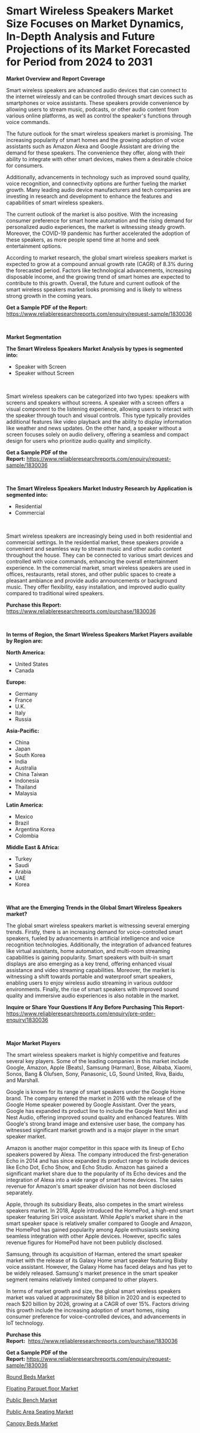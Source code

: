 <p><h1>Smart Wireless Speakers Market Size Focuses on Market Dynamics, In-Depth Analysis and Future Projections of its Market Forecasted for Period from 2024 to 2031</h1></p><p><strong>Market Overview and Report Coverage</strong></p>
<p><p>Smart wireless speakers are advanced audio devices that can connect to the internet wirelessly and can be controlled through smart devices such as smartphones or voice assistants. These speakers provide convenience by allowing users to stream music, podcasts, or other audio content from various online platforms, as well as control the speaker's functions through voice commands.</p><p>The future outlook for the smart wireless speakers market is promising. The increasing popularity of smart homes and the growing adoption of voice assistants such as Amazon Alexa and Google Assistant are driving the demand for these speakers. The convenience they offer, along with their ability to integrate with other smart devices, makes them a desirable choice for consumers.</p><p>Additionally, advancements in technology such as improved sound quality, voice recognition, and connectivity options are further fueling the market growth. Many leading audio device manufacturers and tech companies are investing in research and development to enhance the features and capabilities of smart wireless speakers.</p><p>The current outlook of the market is also positive. With the increasing consumer preference for smart home automation and the rising demand for personalized audio experiences, the market is witnessing steady growth. Moreover, the COVID-19 pandemic has further accelerated the adoption of these speakers, as more people spend time at home and seek entertainment options.</p><p>According to market research, the global smart wireless speakers market is expected to grow at a compound annual growth rate (CAGR) of 8.3% during the forecasted period. Factors like technological advancements, increasing disposable income, and the growing trend of smart homes are expected to contribute to this growth. Overall, the future and current outlook of the smart wireless speakers market looks promising and is likely to witness strong growth in the coming years.</p></p>
<p><strong>Get a Sample PDF of the Report:</strong> <a href="https://www.reliableresearchreports.com/enquiry/request-sample/1830036">https://www.reliableresearchreports.com/enquiry/request-sample/1830036</a></p>
<p>&nbsp;</p>
<p><strong>Market Segmentation</strong></p>
<p><strong>The Smart Wireless Speakers Market Analysis by types is segmented into:</strong></p>
<p><ul><li>Speaker with Screen</li><li>Speaker without Screen</li></ul></p>
<p>&nbsp;</p>
<p><p>Smart wireless speakers can be categorized into two types: speakers with screens and speakers without screens. A speaker with a screen offers a visual component to the listening experience, allowing users to interact with the speaker through touch and visual controls. This type typically provides additional features like video playback and the ability to display information like weather and news updates. On the other hand, a speaker without a screen focuses solely on audio delivery, offering a seamless and compact design for users who prioritize audio quality and simplicity.</p></p>
<p><strong>Get a Sample PDF of the Report:</strong>&nbsp;<a href="https://www.reliableresearchreports.com/enquiry/request-sample/1830036">https://www.reliableresearchreports.com/enquiry/request-sample/1830036</a></p>
<p>&nbsp;</p>
<p><strong>The Smart Wireless Speakers Market Industry Research by Application is segmented into:</strong></p>
<p><ul><li>Residential</li><li>Commercial</li></ul></p>
<p>&nbsp;</p>
<p><p>Smart wireless speakers are increasingly being used in both residential and commercial settings. In the residential market, these speakers provide a convenient and seamless way to stream music and other audio content throughout the house. They can be connected to various smart devices and controlled with voice commands, enhancing the overall entertainment experience. In the commercial market, smart wireless speakers are used in offices, restaurants, retail stores, and other public spaces to create a pleasant ambiance and provide audio announcements or background music. They offer flexibility, easy installation, and improved audio quality compared to traditional wired speakers.</p></p>
<p><strong>Purchase this Report:</strong>&nbsp; <a href="https://www.reliableresearchreports.com/purchase/1830036">https://www.reliableresearchreports.com/purchase/1830036</a></p>
<p>&nbsp;</p>
<p><strong>In terms of Region, the Smart Wireless Speakers Market Players available by Region are:</strong></p>
<p>
    <p> <strong> North America: </strong>
        <ul>
            <li>United States</li>
            <li>Canada</li>
        </ul>
        </p> 
    <p> <strong> Europe: </strong>
        <ul>
            <li>Germany</li>
            <li>France</li>
            <li>U.K.</li>
            <li>Italy</li>
            <li>Russia</li>
        </ul>
        </p> 
    <p> <strong> Asia-Pacific: </strong>
        <ul>
            <li>China</li>
            <li>Japan</li>
            <li>South Korea</li>
            <li>India</li>
            <li>Australia</li>
            <li>China Taiwan</li>
            <li>Indonesia</li>
            <li>Thailand</li>
            <li>Malaysia</li>
        </ul>
        </p> 
    <p> <strong> Latin America: </strong>
        <ul>
            <li>Mexico</li>
            <li>Brazil</li>
            <li>Argentina Korea</li>
            <li>Colombia</li>
        </ul>
        </p> 
    <p> <strong> Middle East & Africa: </strong>
        <ul>
            <li>Turkey</li>
            <li>Saudi</li>
            <li>Arabia</li>
            <li>UAE</li>
            <li>Korea</li>
        </ul>
    </p>
    </p>
<p>&nbsp;</p>
<p><strong>What are the Emerging Trends in the Global Smart Wireless Speakers market?</strong></p>
<p><p>The global smart wireless speakers market is witnessing several emerging trends. Firstly, there is an increasing demand for voice-controlled smart speakers, fueled by advancements in artificial intelligence and voice recognition technologies. Additionally, the integration of advanced features like virtual assistants, home automation, and multi-room streaming capabilities is gaining popularity. Smart speakers with built-in smart displays are also emerging as a key trend, offering enhanced visual assistance and video streaming capabilities. Moreover, the market is witnessing a shift towards portable and waterproof smart speakers, enabling users to enjoy wireless audio streaming in various outdoor environments. Finally, the rise of smart speakers with improved sound quality and immersive audio experiences is also notable in the market.</p></p>
<p><strong>Inquire or Share Your Questions If Any Before Purchasing This Report</strong>- <a href="https://www.reliableresearchreports.com/enquiry/pre-order-enquiry/1830036">https://www.reliableresearchreports.com/enquiry/pre-order-enquiry/1830036</a></p>
<p>&nbsp;</p>
<p><strong>Major Market Players</strong></p>
<p><p>The smart wireless speakers market is highly competitive and features several key players. Some of the leading companies in this market include Google, Amazon, Apple (Beats), Samsung (Harman), Bose, Alibaba, Xiaomi, Sonos, Bang & Olufsen, Sony, Panasonic, LG, Sound United, Riva, Baidu, and Marshall.</p><p>Google is known for its range of smart speakers under the Google Home brand. The company entered the market in 2016 with the release of the Google Home speaker powered by Google Assistant. Over the years, Google has expanded its product line to include the Google Nest Mini and Nest Audio, offering improved sound quality and enhanced features. With Google's strong brand image and extensive user base, the company has witnessed significant market growth and is a major player in the smart speaker market.</p><p>Amazon is another major competitor in this space with its lineup of Echo speakers powered by Alexa. The company introduced the first-generation Echo in 2014 and has since expanded its product range to include devices like Echo Dot, Echo Show, and Echo Studio. Amazon has gained a significant market share due to the popularity of its Echo devices and the integration of Alexa into a wide range of smart home devices. The sales revenue for Amazon's smart speaker division has not been disclosed separately.</p><p>Apple, through its subsidiary Beats, also competes in the smart wireless speakers market. In 2018, Apple introduced the HomePod, a high-end smart speaker featuring Siri voice assistant. While Apple's market share in the smart speaker space is relatively smaller compared to Google and Amazon, the HomePod has gained popularity among Apple enthusiasts seeking seamless integration with other Apple devices. However, specific sales revenue figures for HomePod have not been publicly disclosed.</p><p>Samsung, through its acquisition of Harman, entered the smart speaker market with the release of its Galaxy Home smart speaker featuring Bixby voice assistant. However, the Galaxy Home has faced delays and has yet to be widely released. Samsung's market presence in the smart speaker segment remains relatively limited compared to other players.</p><p>In terms of market growth and size, the global smart wireless speakers market was valued at approximately $8 billion in 2020 and is expected to reach $20 billion by 2026, growing at a CAGR of over 15%. Factors driving this growth include the increasing adoption of smart homes, rising consumer preference for voice-controlled devices, and advancements in IoT technology.</p></p>
<p><strong>Purchase this Report:</strong>&nbsp;&nbsp;<a href="https://www.reliableresearchreports.com/purchase/1830036">https://www.reliableresearchreports.com/purchase/1830036</a></p>
<p></p>
<p><strong>Get a Sample PDF of the Report:</strong>&nbsp;<a href="https://www.reliableresearchreports.com/enquiry/request-sample/1830036">https://www.reliableresearchreports.com/enquiry/request-sample/1830036</a></p>
<p><p><a href="https://github.com/luckyshygirl/Market-Research-Report-List-2/blob/main/round-beds-market.md">Round Beds Market</a></p><p><a href="https://github.com/gdfhhhj/Market-Research-Report-List-2/blob/main/floating-parquet-floor-market.md">Floating Parquet floor Market</a></p><p><a href="https://github.com/gulaimolin/Market-Research-Report-List-2/blob/main/public-bench-market.md">Public Bench Market</a></p><p><a href="https://github.com/ruslanpoljakovrd177/Market-Research-Report-List-2/blob/main/public-area-seating-market.md">Public Area Seating Market</a></p><p><a href="https://github.com/vimar16th/Market-Research-Report-List-2/blob/main/canopy-beds-market.md">Canopy Beds Market</a></p></p>
